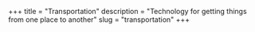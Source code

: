 +++
title = "Transportation"
description = "Technology for getting things from one place to another"
slug = "transportation"
+++